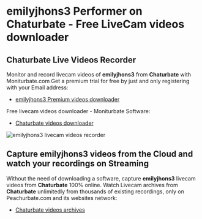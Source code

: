 # emilyjhons3 Performer on Chaturbate - Free LiveCam videos downloader

## Chaturbate Live Videos Recorder

Monitor and record livecam videos of **emilyjhons3** from **Chaturbate** with Moniturbate.com
Get a premium trial for free by just and only registering with your Email address:
* [emilyjhons3 Premium videos downloader](https://moniturbate.com/request-demo-licence-key.html)

Free livecam videos downloader - Moniturbate Software:
* [Chaturbate videos downloader](https://moniturbate.com/moniturbate-download-software.html)

![emilyjhons3 livecam videos recorder](https://peachurnet.com/templates/moniturbate-software.png)


## Capture emilyjhons3 videos from the Cloud and watch your recordings on Streaming

Without the need of downloading a software, capture **emilyjhons3** livecam videos from **Chaturbate** 100% online.
Watch Livecam archives from **Chaturbate** unlimitedly from thousands of existing recordings, only on Peachurbate.com and its websites network:
* [Chaturbate videos archives](https://peachurnet.com/)